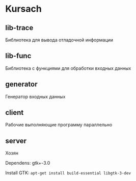 # Kursach

## lib-trace
Библиотека для вывода отладочной информации
## lib-func
Библиотека с функциями для обработки входных данных
## generator
Генератор входных данных
## client
Рабочие выполняющие программу параллельно
## server
Хозян

Dependens: gtk+-3.0

Install GTK: `apt-get install build-essential libgtk-3-dev`

